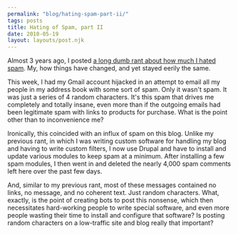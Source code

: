 ```yaml
---
permalink: "blog/hating-spam-part-ii/"
tags: posts
title: Hating of Spam, part II
date: 2010-05-19
layout: layouts/post.njk
---
```


Almost 3 years ago, I posted [a long dumb rant about how much I hated spam][1]. My, how things have changed, and yet stayed eerily the same.

This week, I had my Gmail account hijacked in an attempt to email all my people in my address book with some sort of spam. Only it wasn't spam. It was just a series of 4 random characters. It's this spam that drives me completely and totally insane, even more than if the outgoing emails had been legitimate spam with links to products for purchase. What is the point other than to inconvenience me?&nbsp;

Ironically, this coincided with an influx of spam on this blog. Unlike my previous rant, in which I was writing custom software for handling my blog and having to write custom filters, I now use Drupal and have to install and update various modules to keep spam at a minimum. After installing a few spam modules, I then went in and deleted the nearly 4,000 spam comments left here over the past few days.

And, similar to my previous rant, most of these messages contained no links, no message, and no coherent text. Just random characters. What, exactly, is the point of creating bots to post this nonsense, which then necessitates hard-working people to write special software, and even more people wasting their time to install and configure that software? Is posting random characters on a low-traffic site and blog really that important?&nbsp;

 [1]: http://timwasson.com/node/1474